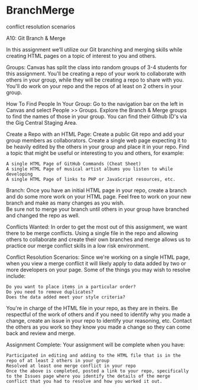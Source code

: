 # BranchMerge
conflict resolution scenarios

 A10: Git Branch & Merge

In this assignment we’ll utilize our Git branching and merging skills while creating HTML pages on a topic of interest to you and others.  

Groups: Canvas has split the class into random groups of 3-4 students for this assignment.  You'll be creating a repo of your work to collaborate with others in your group, while they will be creating a repo to share with you.  You'll do work on your repo and the repos of at least on 2 others in your group.

How To Find People In Your Group: Go to the navigation bar on the left in Canvas and select People >> Groups.  Explore the Branch & Merge groups to find the names of those in your group.  You can find their Github ID's via the Gig Central Staging Area.

Create a Repo with an HTML Page: Create a public Git repo and add your group members as collaborators.  Create a single web page expecting it to be heavily edited by the others in your group and place it in your repo.  Find a topic that might be useful or interesting to you and others, for example:

    A single HTML Page of GitHub Commands (Cheat Sheet)
    A single HTML Page of musical artist albums you listen to while developing
    A single HTML Page of links to PHP or JavaScript resources, etc.

Branch: Once you have an initial HTML page in your repo, create a branch and do some more work on your HTML page.  Feel free to work on your new branch and make as many changes as you wish.  
Be sure not to merge your branch until others in your group have branched and changed the repo as well. 

Conflicts Wanted: In order to get the most out of this assignment, we want there to be merge conflicts.  Using a single file in the repo and allowing others to collaborate and create their own branches and merge allows us to practice our merge conflict skills in a low risk environment.

Conflict Resolution Scenarios: Since we're working on a single HTML page, when you view a merge conflict it will likely apply to data added by two or more developers on your page.  Some of the things you may wish to resolve include:

    Do you want to place items in a particular order?
    Do you need to remove duplicates?  
    Does the data added meet your style criteria?

You're in charge of the HTML file in your repo, as they are in theirs.  Be respectful of the work of others and if you need to identify why you made a change, create an issue in your repo to identify your reasoning, etc.  Contact the others as you work so they know you made a change so they can come back and review and merge.

Assignment Complete: Your assignment will be complete when you have:

    Participated in editing and adding to the HTML file that is in the repo of at least 2 others in your group
    Resolved at least one merge conflict in your repo
    Once the above is completed, posted a link to your repo, specifically to the Issues page where you identify the details of the merge conflict that you had to resolve and how you worked it out. 

